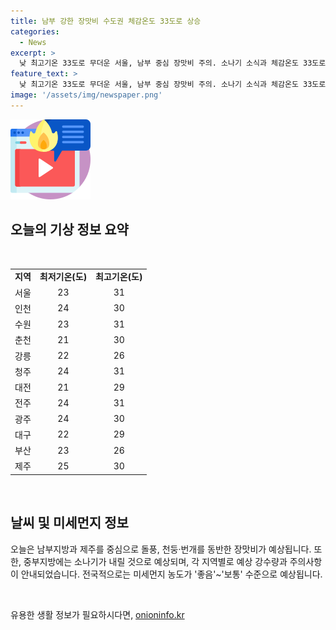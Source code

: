 ```yaml
---
title: 남부 강한 장맛비 수도권 체감온도 33도로 상승
categories:
  - News
excerpt: >
  낮 최고기온 33도로 무더운 서울, 남부 중심 장맛비 주의. 소나기 소식과 체감온도 33도로 무더운 날씨 예상. 미세먼지는 좋음~보통 수준 예상.
feature_text: >
  낮 최고기온 33도로 무더운 서울, 남부 중심 장맛비 주의. 소나기 소식과 체감온도 33도로 무더운 날씨 예상. 미세먼지는 좋음~보통 수준 예상.
image: '/assets/img/newspaper.png'
---
```


<p><img src="/assets/img/news.png" alt="rentncar 속보" /></p>

<h2 data-ke-size="size26">오늘의 기상 정보 요약</h2>

<p data-ke-size="size16">&nbsp;</p>

<table>
   <tbody>
      <tr>
         <td style="text-align: center; height: 17px;"><b>지역</b></td>
         <td style="text-align: center; height: 17px;"><b>최저기온(도)</b></td>
         <td style="text-align: center; height: 17px;"><b>최고기온(도)</b></td>
      </tr>
      <tr>
         <td style="text-align: center; height: 17px;">서울</td>
         <td style="text-align: center; height: 17px;">23</td>
         <td style="text-align: center; height: 17px;">31</td>
      </tr>
      <tr>
         <td style="text-align: center; height: 17px;">인천</td>
         <td style="text-align: center; height: 17px;">24</td>
         <td style="text-align: center; height: 17px;">30</td>
      </tr>
      <tr>
         <td style="text-align: center; height: 17px;">수원</td>
         <td style="text-align: center; height: 17px;">23</td>
         <td style="text-align: center; height: 17px;">31</td>
      </tr>
      <tr>
         <td style="text-align: center; height: 17px;">춘천</td>
         <td style="text-align: center; height: 17px;">21</td>
         <td style="text-align: center; height: 17px;">30</td>
      </tr>
      <tr>
         <td style="text-align: center; height: 17px;">강릉</td>
         <td style="text-align: center; height: 17px;">22</td>
         <td style="text-align: center; height: 17px;">26</td>
      </tr>
      <tr>
         <td style="text-align: center; height: 17px;">청주</td>
         <td style="text-align: center; height: 17px;">24</td>
         <td style="text-align: center; height: 17px;">31</td>
      </tr>
      <tr>
         <td style="text-align: center; height: 17px;">대전</td>
         <td style="text-align: center; height: 17px;">21</td>
         <td style="text-align: center; height: 17px;">29</td>
      </tr>
      <tr>
         <td style="text-align: center; height: 17px;">전주</td>
         <td style="text-align: center; height: 17px;">24</td>
         <td style="text-align: center; height: 17px;">31</td>
      </tr>
      <tr>
         <td style="text-align: center; height: 17px;">광주</td>
         <td style="text-align: center; height: 17px;">24</td>
         <td style="text-align: center; height: 17px;">30</td>
      </tr>
      <tr>
         <td style="text-align: center; height: 17px;">대구</td>
         <td style="text-align: center; height: 17px;">22</td>
         <td style="text-align: center; height: 17px;">29</td>
      </tr>
      <tr>
         <td style="text-align: center; height: 17px;">부산</td>
         <td style="text-align: center; height: 17px;">23</td>
         <td style="text-align: center; height: 17px;">26</td>
      </tr>
      <tr>
         <td style="text-align: center; height: 17px;">제주</td>
         <td style="text-align: center; height: 17px;">25</td>
         <td style="text-align: center; height: 17px;">30</td>
      </tr>
   </tbody>
</table>

<p data-ke-size="size16">&nbsp;</p>

<h2 data-ke-size="size26">날씨 및 미세먼지 정보</h2>

<p data-ke-size="size16">오늘은 남부지방과 제주를 중심으로 돌풍, 천둥·번개를 동반한 장맛비가 예상됩니다. 또한, 중부지방에는 소나기가 내릴 것으로 예상되며, 각 지역별로 예상 강수량과 주의사항이 안내되었습니다. 전국적으로는 미세먼지 농도가 '좋음'~'보통' 수준으로 예상됩니다.</p>

<p data-ke-size="size16">&nbsp;</p>
유용한 생활 정보가 필요하시다면, <a href="https://onioninfo.kr" rel="dofollow">onioninfo.kr</a>


